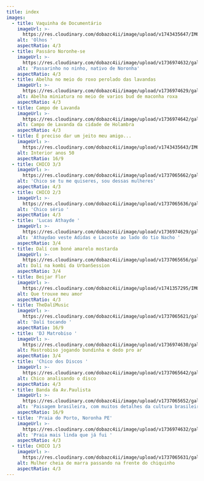 ```yaml
---
title: index
images:
  - title: Vaquinha de Documentário
    imageUrl: >-
      https://res.cloudinary.com/dobazc4ii/image/upload/v1743435647/IMG_3204_iog2ne.jpg
    alt: 'Olhos '
    aspectRatio: 4/3
  - title: Passáro Noronhe-se
    imageUrl: >-
      https://res.cloudinary.com/dobazc4ii/image/upload/v1736974632/galeria/es3catepaaws13mbadpi.jpg
    alt: 'Passarinho no ninho, nativo de Noronha'
    aspectRatio: 4/3
  - title: Abelha no meio do roxo perolado das lavandas
    imageUrl: >-
      https://res.cloudinary.com/dobazc4ii/image/upload/v1736974629/galeria/uwysvbt1nxzpb2hw8q38.jpg
    alt: Abelha miniatura no meio de varios bud de maconha roxa
    aspectRatio: 4/3
  - title: Campo de Lavanda
    imageUrl: >-
      https://res.cloudinary.com/dobazc4ii/image/upload/v1736974642/galeria/j4sbmwmct4xyvbpzthss.jpg
    alt: Campo de Lavanda da cidade de Holambra
    aspectRatio: 4/3
  - title: É preciso dar um jeito meu amigo...
    imageUrl: >-
      https://res.cloudinary.com/dobazc4ii/image/upload/v1743435643/IMG_3143_rvs7q2.jpg
    alt: Interior anos 50
    aspectRatio: 16/9
  - title: CHICO 3/3
    imageUrl: >-
      https://res.cloudinary.com/dobazc4ii/image/upload/v1737065662/galeria/IMG_2738-2_gfrxod.jpg
    alt: 'Chico se tu me quiseres, sou dessas mulheres'
    aspectRatio: 4/3
  - title: CHICO 2/3
    imageUrl: >-
      https://res.cloudinary.com/dobazc4ii/image/upload/v1737065636/galeria/IMG_2743_oyhtjx.jpg
    alt: 'Chico sério '
    aspectRatio: 4/3
  - title: 'Lucas Athayde '
    imageUrl: >-
      https://res.cloudinary.com/dobazc4ii/image/upload/v1736974629/galeria/fzsvmzt3qc6me5jjd39x.jpg
    alt: 'Athaydao veste Adidas e Lacoste ao lado do tio Nacho '
    aspectRatio: 3/4
  - title: Dalí com boné amarelo mostarda
    imageUrl: >-
      https://res.cloudinary.com/dobazc4ii/image/upload/v1737065656/galeria/IMG_2681_u5ao5x.jpg
    alt: Dalí na kombi da UrbanSession
    aspectRatio: 3/4
  - title: Beijar Flor
    imageUrl: >-
      https://res.cloudinary.com/dobazc4ii/image/upload/v1741357295/IMG_2891_kmnguc.jpg
    alt: Que trouxe meu amor
    aspectRatio: 4/3
  - title: TheDalíMusic
    imageUrl: >-
      https://res.cloudinary.com/dobazc4ii/image/upload/v1737065621/galeria/IMG_2675_zccpto.jpg
    alt: 'Dalí tocando '
    aspectRatio: 16/9
  - title: 'DJ Matrobiso '
    imageUrl: >-
      https://res.cloudinary.com/dobazc4ii/image/upload/v1736974630/galeria/zs1jvyvxbhxzzoamh3y8.jpg
    alt: Mastrobiso jogando bundinha e dedo pro ar
    aspectRatio: 3/4
  - title: 'Chico dos Discos '
    imageUrl: >-
      https://res.cloudinary.com/dobazc4ii/image/upload/v1737065642/galeria/IMG_2746-2_mt0jzx.jpg
    alt: Chico analisando o disco
    aspectRatio: 4/3
  - title: Banda da Av.Paulista
    imageUrl: >-
      https://res.cloudinary.com/dobazc4ii/image/upload/v1737065652/galeria/IMG_2754-2_hi8ipt.jpg
    alt: 'Paisagem brasileira, com muitos detalhes da cultura brasileiros.'
    aspectRatio: 16/9
  - title: 'Praia do Porto, Noronha PE'
    imageUrl: >-
      https://res.cloudinary.com/dobazc4ii/image/upload/v1736974632/galeria/d6dt6ytsucoxyofms6fb.jpg
    alt: 'Praia mais linda que já fui '
    aspectRatio: 4/3
  - title: CHICO 1/3
    imageUrl: >-
      https://res.cloudinary.com/dobazc4ii/image/upload/v1737065631/galeria/IMG_2742_p4gfo9.jpg
    alt: Mulher cheia de marra passando na frente do chiquinho
    aspectRatio: 4/3
---
```


